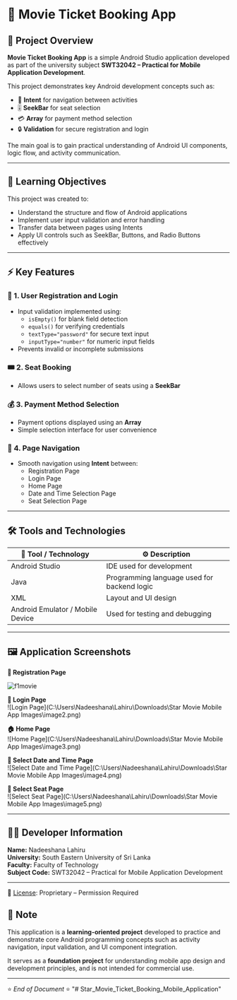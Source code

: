 # 🎥 Movie Ticket Booking App

## 📘 Project Overview
**Movie Ticket Booking App** is a simple Android Studio application developed as part of the university subject **SWT32042 – Practical for Mobile Application Development**.  

This project demonstrates key Android development concepts such as:  
- 🧭 **Intent** for navigation between activities  
- 🎚️ **SeekBar** for seat selection  
- 💳 **Array** for payment method selection  
- 🔒 **Validation** for secure registration and login  

The main goal is to gain practical understanding of Android UI components, logic flow, and activity communication.

---

## 🎯 Learning Objectives
This project was created to:
- Understand the structure and flow of Android applications  
- Implement user input validation and error handling  
- Transfer data between pages using Intents  
- Apply UI controls such as SeekBar, Buttons, and Radio Buttons effectively  

---

## ⚡ Key Features

### 🧩 1. User Registration and Login
- Input validation implemented using:
  - `isEmpty()` for blank field detection  
  - `equals()` for verifying credentials  
  - `textType="password"` for secure text input  
  - `inputType="number"` for numeric input fields  
- Prevents invalid or incomplete submissions  

### 🎟️ 2. Seat Booking
- Allows users to select number of seats using a **SeekBar**  

### 💰 3. Payment Method Selection
- Payment options displayed using an **Array**  
- Simple selection interface for user convenience  

### 🔄 4. Page Navigation
- Smooth navigation using **Intent** between:
  - Registration Page  
  - Login Page  
  - Home Page  
  - Date and Time Selection Page  
  - Seat Selection Page  

---

## 🛠️ Tools and Technologies

| 🧰 Tool / Technology | ⚙️ Description |
|-----------------------|----------------|
| Android Studio | IDE used for development |
| Java | Programming language used for backend logic |
| XML | Layout and UI design |
| Android Emulator / Mobile Device | Used for testing and debugging |

---

## 🖼️ Application Screenshots

**📄 Registration Page**  

![f1movie](https://github.com/user-attachments/assets/12cb7592-b5f0-435f-b5d9-454750c0964d)

**🔑 Login Page**  
![Login Page](C:\Users\Nadeeshana\Lahiru\Downloads\Star Movie Mobile App Images\image2.png)

**🏠 Home Page**  
![Home Page](C:\Users\Nadeeshana\Lahiru\Downloads\Star Movie Mobile App Images\image3.png)

**📆 Select Date and Time Page**  
![Select Date and Time Page](C:\Users\Nadeeshana\Lahiru\Downloads\Star Movie Mobile App Images\image4.png)

**🎫 Select Seat Page**  
![Select Seat Page](C:\Users\Nadeeshana\Lahiru\Downloads\Star Movie Mobile App Images\image5.png)

---

## 👨‍💻 Developer Information
**Name:** Nadeeshana Lahiru  
**University:** South Eastern University of Sri Lanka  
**Faculty:** Faculty of Technology  
**Subject Code:** SWT32042 – Practical for Mobile Application Development  

---

📄 [License](./LICENSE.md): Proprietary – Permission Required

## 🧾 Note
This application is a **learning-oriented project** developed to practice and demonstrate core Android programming concepts such as activity navigation, input validation, and UI component integration.  

It serves as a **foundation project** for understanding mobile app design and development principles, and is not intended for commercial use.

---

⭐ *End of Document* ⭐
"# Star_Movie_Ticket_Booking_Mobile_Application" 
